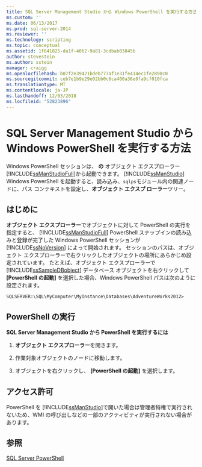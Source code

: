 ```yaml
---
title: SQL Server Management Studio から Windows PowerShell を実行する方法 | Microsoft Docs
ms.custom: ''
ms.date: 06/13/2017
ms.prod: sql-server-2014
ms.reviewer: ''
ms.technology: scripting
ms.topic: conceptual
ms.assetid: 1f841825-da1f-4062-9a81-3cdbab03845b
author: stevestein
ms.author: sstein
manager: craigg
ms.openlocfilehash: b07f2e39421bdeb777af1e31fe414ec1fe2890c0
ms.sourcegitcommit: ceb7e1b9e29e02bb0c6ca400a36e0fa9cf010fca
ms.translationtype: MT
ms.contentlocale: ja-JP
ms.lasthandoff: 12/03/2018
ms.locfileid: "52823896"
---
```

# <a name="run-windows-powershell-from-sql-server-management-studio"></a>SQL Server Management Studio から Windows PowerShell を実行する方法
  Windows PowerShell セッションは、 **の** オブジェクト エクスプローラー [!INCLUDE[ssManStudioFull](../includes/ssmanstudiofull-md.md)]から起動できます。 [!INCLUDE[ssManStudio](../includes/ssmanstudio-md.md)] Windows PowerShell を起動すると、読み込み、`sqlps`モジュール内の関連ノードに、パス コンテキストを設定し、**オブジェクト エクスプ ローラー**ツリー。  
  
## <a name="before-you-begin"></a>はじめに  
 **オブジェクト エクスプローラー**でオブジェクトに対して PowerShell の実行を指定すると、 [!INCLUDE[ssManStudioFull](../includes/ssmanstudiofull-md.md)] PowerShell スナップインの読み込みと登録が完了した Windows PowerShell セッションが [!INCLUDE[ssNoVersion](../includes/ssnoversion-md.md)] によって開始されます。 セッションのパスは、オブジェクト エクスプローラーで右クリックしたオブジェクトの場所にあらかじめ設定されています。 たとえば、オブジェクト エクスプローラーで [!INCLUDE[ssSampleDBobject](../includes/sssampledbobject-md.md)] データベース オブジェクトを右クリックして **[PowerShell の起動]** を選択した場合、Windows PowerShell パスは次のように設定されます。  
  
```  
SQLSERVER:\SQL\MyComputer\MyInstance\Databases\AdventureWorks2012>  
```  
  
## <a name="run-powershell"></a>PowerShell の実行  
 **SQL Server Management Studio から PowerShell を実行するには**  
  
1.  **オブジェクト エクスプローラー**を開きます。  
  
2.  作業対象オブジェクトのノードに移動します。  
  
3.  オブジェクトを右クリックし、 **[PowerShell の起動]** を選択します。  
  
## <a name="permissions"></a>アクセス許可  
 PowerShell を [!INCLUDE[ssManStudio](../includes/ssmanstudio-md.md)]で開いた場合は管理者特権で実行されないため、WMI の呼び出しなどの一部のアクティビティが実行されない場合があります。  
  
## <a name="see-also"></a>参照  
 [SQL Server PowerShell](sql-server-powershell.md)  
  
  
